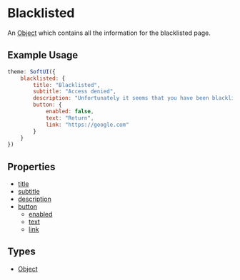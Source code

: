 # Blacklisted

An [Object](https://developer.mozilla.org/en-US/docs/Web/JavaScript/Reference/Global_Objects/Object) which contains all the information for the blacklisted page.

## Example Usage

```js
theme: SoftUI({
    blacklisted: {
        title: "Blacklisted",
        subtitle: "Access denied",
        description: "Unfortunately it seems that you have been blacklisted from the dashboard.",
        button: {
            enabled: false,
            text: "Return",
            link: "https://google.com"
        }
    }
})
```

## Properties

-   [title](/docs/blacklisted/title)
-   [subtitle](/docs/blacklisted/subtitle)
-   [description](/docs/blacklisted/description)
-   [button](/docs/blacklisted/button/)
    -   [enabled](/docs/blacklisted/button/enabled)
    -   [text](/docs/blacklisted/button/text)
    -   [link](/docs/blacklisted/button/link)

## Types

-   [Object](https://developer.mozilla.org/en-US/docs/Web/JavaScript/Reference/Global_Objects/Object)
